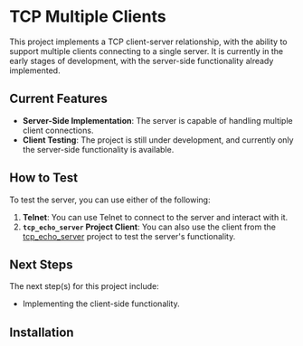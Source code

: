 # TCP Multiple Clients

This project implements a TCP client-server relationship, with the ability to support multiple clients connecting to a single server. It is currently in the early stages of development, with the server-side functionality already implemented.

## Current Features

- **Server-Side Implementation**: The server is capable of handling multiple client connections.
- **Client Testing**: The project is still under development, and currently only the server-side functionality is available.

## How to Test

To test the server, you can use either of the following:

1. **Telnet**: You can use Telnet to connect to the server and interact with it.
2. **`tcp_echo_server` Project Client**: You can also use the client from the [tcp_echo_server](https://github.com/mariia-bytes/tcp_echo_server) project to test the server's functionality.

## Next Steps

The next step(s) for this project include:

- Implementing the client-side functionality.

## Installation
